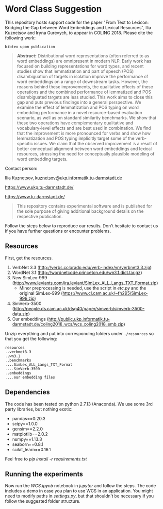 # Word Class Suggestion

This repository hosts support code for the paper "From Text to Lexicon: Bridging the Gap between Word Embeddings and Lexical Resources", Ilia Kuznetsov and Iryna Gurevych, to appear in COLING 2018. Please cite the following work:

```
bibtex upon publication
```

> **Abstract:**
Distributional word representations (often referred to as word embeddings) are omnipresent in modern NLP. Early work has focused on building representations for word types, and recent studies show that lemmatization and part of speech (POS) disambiguation of targets in isolation improve the performance of word embeddings on a range of downstream tasks. However, the reasons behind these improvements, the qualitative effects of these operations and the combined performance of lemmatized and POS disambiguated targets are less studied. This work aims to close this gap and puts previous findings into a general perspective. We examine the effect of lemmatization and POS typing on word embedding performance in a novel resource-based evaluation scenario, as well as on standard similarity benchmarks. We show that these two operations have complementary qualitative and vocabulary-level effects and are best used in combination. We find that the improvement is more pronounced for verbs and show how lemmatization and POS typing implicitly target some of the verb-specific issues. We claim that the observed improvement is a result of better conceptual alignment between word embeddings and lexical resources, stressing the need for conceptually plausible modeling of word embedding targets.

Contact person:

Ilia Kuznetsov, kuznetsov@ukp.informatik.tu-darmstadt.de

https://www.ukp.tu-darmstadt.de/

https://www.tu-darmstadt.de/


> This repository contains experimental software and is published for the sole purpose of giving additional background details on the respective publication.

Follow the steps below to reproduce our results. Don't hesitate to contact us if you have further questions or encounter problems.

## Resources

First, get the resources.

1. VerbNet 3.3 (http://verbs.colorado.edu/verb-index/vn/verbnet3.3.zip)
2. WordNet 3.1 (http://wordnetcode.princeton.edu/wn3.1.dict.tar.gz)
3. New SimLex-999 (http://www.leviants.com/ira.leviant/SimLex_ALL_Langs_TXT_Format.zip)
   * Minor preprocessing is needed, use the script in _etc.py_ and the original SimLex-999 (https://www.cl.cam.ac.uk/~fh295/SimLex-999.zip)
4. SimVerb-3500 (http://people.ds.cam.ac.uk/dsg40/paper/simverb/simverb-3500-data.zip)
5. Our embeddings (http://public.ukp.informatik.tu-darmstadt.de/coling2018_wcs/wcs_coling2018_emb.zip)

Unzip everything and put into corresponding folders under `./resources` so that you get the following:

```
resources
..verbnet3.3
..wn3.1
..benchmarks
....SimLex_ALL_Langs_TXT_Format
....SimVerb-3500
..embeddings
....our embedding files
```

## Dependencies

The code has been tested on python 2.7.13 (Anaconda). We use some 3rd party libraries, but nothing exotic:

* pandas==0.20.3
* scipy==1.0.0
* gensim==2.2.0
* matplotlib==2.0.2
* numpy==1.13.3
* seaborn==0.8.1
* scikit_learn==0.19.1

Feel free to _pip install -r requirements.txt_

## Running the experiments

Now run the _WCS.ipynb_ notebook in *jupyter* and follow the steps. The code includes a demo in case you plan to use WCS in an application.
You might need to modify paths in _settings.py_, but that shouldn't be necessary if you follow the suggested folder structure.

